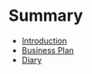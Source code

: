 # Summary

- [Introduction](introduction.md)
- [Business Plan](business_plan.md)
- [Diary](diary.md)
